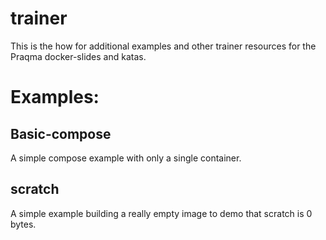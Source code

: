 # trainer
This is the how for additional examples and other trainer resources for the Praqma docker-slides and katas.

# Examples:
## Basic-compose
A simple compose example with only a single container.

## scratch
A simple example building a really empty image to demo that scratch is 0 bytes.
